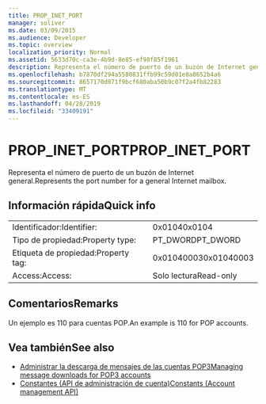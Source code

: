```yaml
---
title: PROP_INET_PORT
manager: soliver
ms.date: 03/09/2015
ms.audience: Developer
ms.topic: overview
localization_priority: Normal
ms.assetid: 5633d70c-ca3e-4b9d-8e85-ef98f85f1961
description: Representa el número de puerto de un buzón de Internet general.
ms.openlocfilehash: b7870df294a5580831ffb99c59d01e8a8652b4a6
ms.sourcegitcommit: 8657170d071f9bcf680aba50b9c07f2a4fb82283
ms.translationtype: MT
ms.contentlocale: es-ES
ms.lasthandoff: 04/28/2019
ms.locfileid: "33409191"
---
```

# <a name="prop_inet_port"></a><span data-ttu-id="eecdb-103">PROP_INET_PORT</span><span class="sxs-lookup"><span data-stu-id="eecdb-103">PROP_INET_PORT</span></span>

<span data-ttu-id="eecdb-104">Representa el número de puerto de un buzón de Internet general.</span><span class="sxs-lookup"><span data-stu-id="eecdb-104">Represents the port number for a general Internet mailbox.</span></span>
  
## <a name="quick-info"></a><span data-ttu-id="eecdb-105">Información rápida</span><span class="sxs-lookup"><span data-stu-id="eecdb-105">Quick info</span></span>

|||
|:-----|:-----|
|<span data-ttu-id="eecdb-106">Identificador:</span><span class="sxs-lookup"><span data-stu-id="eecdb-106">Identifier:</span></span>  <br/> |<span data-ttu-id="eecdb-107">0x0104</span><span class="sxs-lookup"><span data-stu-id="eecdb-107">0x0104</span></span>  <br/> |
|<span data-ttu-id="eecdb-108">Tipo de propiedad:</span><span class="sxs-lookup"><span data-stu-id="eecdb-108">Property type:</span></span>  <br/> |<span data-ttu-id="eecdb-109">PT_DWORD</span><span class="sxs-lookup"><span data-stu-id="eecdb-109">PT_DWORD</span></span>  <br/> |
|<span data-ttu-id="eecdb-110">Etiqueta de propiedad:</span><span class="sxs-lookup"><span data-stu-id="eecdb-110">Property tag:</span></span>  <br/> |<span data-ttu-id="eecdb-111">0x01040003</span><span class="sxs-lookup"><span data-stu-id="eecdb-111">0x01040003</span></span>  <br/> |
|<span data-ttu-id="eecdb-112">Access:</span><span class="sxs-lookup"><span data-stu-id="eecdb-112">Access:</span></span>  <br/> |<span data-ttu-id="eecdb-113">Solo lectura</span><span class="sxs-lookup"><span data-stu-id="eecdb-113">Read-only</span></span>  <br/> |
   
## <a name="remarks"></a><span data-ttu-id="eecdb-114">Comentarios</span><span class="sxs-lookup"><span data-stu-id="eecdb-114">Remarks</span></span>

<span data-ttu-id="eecdb-115">Un ejemplo es 110 para cuentas POP.</span><span class="sxs-lookup"><span data-stu-id="eecdb-115">An example is 110 for POP accounts.</span></span>
  
## <a name="see-also"></a><span data-ttu-id="eecdb-116">Vea también</span><span class="sxs-lookup"><span data-stu-id="eecdb-116">See also</span></span>

- [<span data-ttu-id="eecdb-117">Administrar la descarga de mensajes de las cuentas POP3</span><span class="sxs-lookup"><span data-stu-id="eecdb-117">Managing message downloads for POP3 accounts</span></span>](managing-message-downloads-for-pop3-accounts.md) 
- [<span data-ttu-id="eecdb-118">Constantes (API de administración de cuenta)</span><span class="sxs-lookup"><span data-stu-id="eecdb-118">Constants (Account management API)</span></span>](constants-account-management-api.md)

